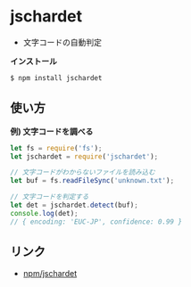 jschardet
=========

- 文字コードの自動判定


__インストール__  

```bash
$ npm install jschardet
```

使い方
------

__例) 文字コードを調べる__

```javascript
let fs = require('fs');
let jschardet = require('jschardet');

// 文字コードがわからないファイルを読み込む
let buf = fs.readFileSync('unknown.txt');

// 文字コードを判定する
let det = jschardet.detect(buf);
console.log(det);
// { encoding: 'EUC-JP', confidence: 0.99 }

```


リンク
-------

- [npm/jschardet](https://www.npmjs.com/package/jschardet)
